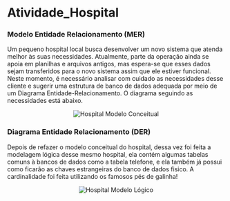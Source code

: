 # Atividade_Hospital

### Modelo Entidade Relacionamento (MER)
Um pequeno hospital local busca desenvolver um novo sistema que atenda melhor às suas necessidades. Atualmente, parte da operação ainda se apoia em planilhas e arquivos antigos, mas espera-se que esses dados sejam transferidos para o novo sistema assim que ele estiver funcional. Neste momento, é necessário analisar com cuidado as necessidades desse cliente e sugerir uma estrutura de banco de dados adequada por meio de um Diagrama Entidade-Relacionamento. O diagrama seguindo as necessidades está abaixo.
<div align=center>
  <img src="https://github.com/ClahLopes/Atividade_Hospital/assets/93004257/c33ba649-22f1-47bf-90e1-dd2f5e956342" alt="Hospital Modelo Conceitual">
</div>
  
### Diagrama Entidade Relacionamento (DER)
Depois de refazer o modelo conceitual do hospital, dessa vez foi feita a modelagem lógica desse mesmo hospital, ela contém algumas tabelas comuns à bancos de dados como a tabela telefone, e ela também já possui como ficarão as chaves estrangeiras do banco de dados fisico. A cardinalidade foi feita utilizando os famosos pés de galinha!
<div align=center>
  <img src="https://github.com/ClahLopes/Atividade_Hospital/assets/93004257/a9ce32ac-e147-49c8-ad2f-07fbe56a19d4" alt="Hospital Modelo Lógico">
</div>

